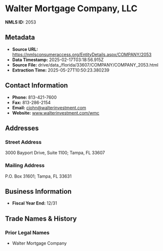 # Walter Mortgage Company, LLC

**NMLS ID:** 2053

## Metadata
- **Source URL:** https://nmlsconsumeraccess.org/EntityDetails.aspx/COMPANY/2053
- **Data Timestamp:** 2025-02-17T03:18:56.915Z
- **Source File:** drive/data_/florida/33607/COMPANY/COMPANY_2053.html
- **Extraction Time:** 2025-05-27T10:50:23.380239

## Contact Information
- **Phone:** 813-421-7600
- **Fax:** 813-286-2154
- **Email:** cjohn@walterinvestment.com
- **Website:** www.walterinvestment.com/wmc

## Addresses
### Street Address
3000 Bayport Drive, Suite 1100; Tampa, FL 33607

### Mailing Address
P.O. Box 31601; Tampa, FL 33631

## Business Information
- **Fiscal Year End:** 12/31

## Trade Names & History
### Prior Legal Names
- Walter Mortgage Company
